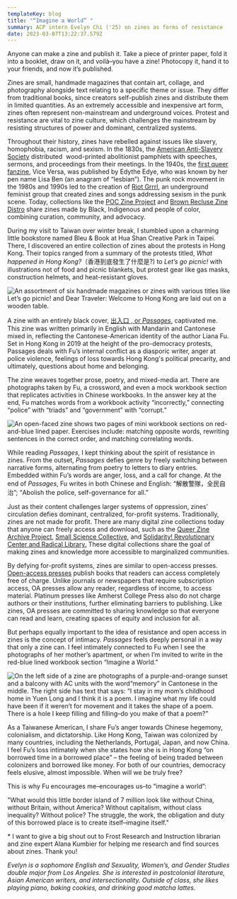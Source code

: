 ```yaml
---
templateKey: blog
title: "“Imagine a World” "
summary: ACP intern Evelyn Chi ('25) on zines as forms of resistance
date: 2023-03-07T13:22:37.579Z
---
```

Anyone can make a zine and publish it. Take a piece of printer paper, fold it into a booklet, draw on it, and voilà–you have a zine! Photocopy it, hand it to your friends, and now it’s published. 

Zines are small, handmade magazines that contain art, collage, and photography alongside text relating to a specific theme or issue. They differ from traditional books, since creators self-publish zines and distribute them in limited quantities. As an extremely accessible and inexpensive art form, zines often represent non-mainstream and underground voices. Protest and resistance are vital to zine culture, which challenges the mainstream by resisting structures of power and dominant, centralized systems. 

Throughout their history, zines have rebelled against issues like slavery, homophobia, racism, and sexism. In the 1830s, the [American Anti-Slavery Society](http://scua.library.umass.edu/antislavery/) distributed  wood-printed abolitionist pamphlets with speeches, sermons, and proceedings from their meetings. In the 1940s, the [first queer fanzine](https://queermusicheritage.com/viceversa1.html), Vice Versa, was published by Edythe Edye, who was known by her pen name Lisa Ben (an anagram of “lesbian”). The punk rock movement in the 1980s and 1990s led to the creation of [Riot Grrrl](https://westportlibrary.libguides.com/zines), an underground feminist group that created zines and songs addressing sexism in the punk scene. Today, collections like the [POC Zine Project](https://poczineproject.tumblr.com/) and [Brown Recluse Zine Distro](https://www.brownreclusezinedistro.com/) share zines made by Black, Indigenous and people of color, combining curation, community, and advocacy. 

During my visit to Taiwan over winter break, I stumbled upon a charming little bookstore named Bleu & Book at Hua Shan Creative Park in Taipei. There, I discovered an entire collection of zines about the protests in Hong Kong. Their topics ranged from a summary of the protests titled, *What happened in Hong Kong?*（香港到底發生了什麼是?) to *Let’s go picnic!* with illustrations not of food and picnic blankets, but protest gear like gas masks, construction helmets, and heat-resistant gloves. 

![An assortment of six handmade magazines or zines with various titles like Let’s go picnic! and Dear Traveler: Welcome to Hong Kong are laid out on a wooden table. ](assets/zines_bookstore.jpg)

A zine with an entirely black cover, [出入口 , or *Passages*,](https://issuu.com/lianafu/docs/____passages) captivated me. This zine was written primarily in English with Mandarin and Cantonese mixed in, reflecting the Cantonese-American identity of the author Liana Fu. Set in Hong Kong in 2019 at the height of the pro-democracy protests, Passages deals with Fu’s internal conflict as a diasporic writer, anger at police violence, feelings of loss towards Hong Kong's political precarity, and ultimately, questions about home and belonging. 

The zine weaves together prose, poetry, and mixed-media art. There are photographs taken by Fu, a crossword, and even a mock workbook section that replicates activities in Chinese workbooks. In the answer key at the end, Fu matches words from a workbook activity “incorrectly,” connecting “police” with “triads” and “government” with “corrupt.” 

![An open-faced zine shows two pages of mini workbook sections on red-and-blue lined paper. Exercises include: matching opposite words, rewriting sentences in the correct order, and matching correlating words. ](assets/zine_workbook.jpg)

While reading *Passages*, I kept thinking about the spirit of resistance in zines. From the outset, *Passages* defies genre by freely switching between narrative forms, alternating from poetry to letters to diary entries. Embedded within Fu’s words are anger, loss, and a call for change. At the end of *Passages*, Fu writes in both Chinese and English: “解散警隊，全民自治”; “Abolish the police, self-governance for all.” 

Just as their content challenges larger systems of oppression, zines’ circulation defies dominant, centralized, for-profit systems. Traditionally, zines are not made for profit. There are many digital zine collections today that anyone can freely access and download, such as the [Queer Zine Archive Project](https://gittings.qzap.org/), [Small Science Collective](http://www.smallsciencecollective.org/), and [Solidarity! Revolutionary Center and Radical Library.](https://archive.org/details/solidarityrevolutionarycenter&tab=about) These digital collections share the goal of making zines and knowledge more accessible to marginalized communities.

By defying for-profit systems, zines are similar to open-access presses. [Open-access presses](https://acpress.amherst.edu/community/2020-10-14-another-community-post/) publish books that readers can access completely free of charge. Unlike journals or newspapers that require subscription access, OA presses allow any reader, regardless of income, to access material. Platinum presses like Amherst College Press also do not charge authors or their institutions, further eliminating barriers to publishing. Like zines, OA presses are committed to sharing knowledge so that everyone can read and learn, creating spaces of equity and inclusion for all.

But perhaps equally important to the idea of resistance and open access in zines is the concept of intimacy. *Passages* feels deeply personal in a way that only a zine can. I feel intimately connected to Fu when I see the photographs of her mother’s apartment, or when I’m invited to write in the red-blue lined workbook section “Imagine a World.” 

![On the left side of a zine are photographs of a purple-and-orange sunset and a balcony with AC units with the word“memory” in Cantonese in the middle. The right side has text that says: “I stay in my mom’s childhood home in Yuen Long and I think it is a poem. I imagine what my life could have been if it weren’t for movement and it takes the shape of a poem. There is a hole I keep filling and filling–do you make of that a poem?”](assets/zine_photographs.jpg)

As a Taiwanese American, I share Fu’s anger towards Chinese hegemony, colonialism, and dictatorship. Like Hong Kong, Taiwan was colonized by many countries, including the Netherlands, Portugal, Japan, and now China. I feel Fu’s loss intimately when she states how she is in Hong Kong “on borrowed time in a borrowed place” – the feeling of being traded between colonizers and borrowed like money. For both of our countries, democracy feels elusive, almost impossible. When will we be truly free? 

This is why Fu encourages me–encourages us–to “imagine a world”: 

"What would this little border island of 7 million look like without China, without Britain, without America? Without capitalism, without class inequality? Without police? The struggle, the work, the obligation and duty of this borrowed place is to create itself–imagine itself."

\* I want to give a big shout out to Frost Research and Instruction librarian and zine expert Alana Kumbier for helping me research and find sources about zines. Thank you! 

*Evelyn is a sophomore English and Sexuality, Women’s, and Gender Studies double major from Los Angeles. She is interested in postcolonial literature, Asian American writers, and intersectionality. Outside of class, she likes playing piano, baking cookies, and drinking good matcha lattes.*